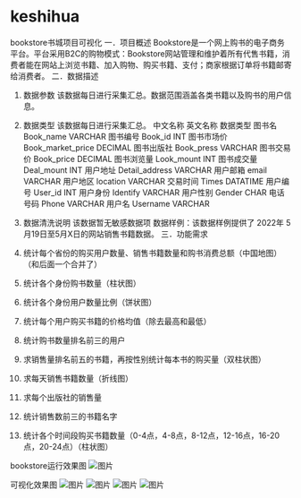 # keshihua
bookstore书城项目可视化
一．项目概述
Bookstore是一个网上购书的电子商务平台。平台采用B2C的购物模式：Bookstore网站管理和维护着所有代售书籍，消费者能在网站上浏览书籍、加入购物、购买书籍、支付；商家根据订单将书籍邮寄给消费者。
二．数据描述
1.	数据参数
该数据每日进行采集汇总。数据范围涵盖各类书籍以及购书的用户信息。
2.	数据类型
该数据每日进行采集汇总。
	中文名称	英文名称	数据类型
	图书名	Book_name	VARCHAR
	图书编号	Book_id	INT
	图书市场价	Book_market_price	DECIMAL
	图书出版社	Book_press	VARCHAR
	图书交易价	Book_price	DECIMAL
	图书浏览量	Look_mount	INT
	图书成交量	Deal_mount	INT
	用户地址	Detail_address	VARCHAR
	用户邮箱	email	VARCHAR
	用户地区	location	VARCHAR
	交易时间	Times	DATATIME
	用户编号	User_id	INT
	用户身份	Identify	VARCHAR	
	用户性别	Gender	CHAR
	电话号码	Phone	VARCHAR	
	用户名	Username	VARCHAR	

3.	数据清洗说明
该数据暂无敏感数据项
数据样例：该数据样例提供了 2022年 5月19日至5月X日的网站销售书籍数据。
三．功能需求
1.	统计每个省份的购买用户数量、销售书籍数量和购书消费总额（中国地图）（和后面一个合并了）
2.	统计各个身份购书数量（柱状图）
3.	统计各个身份用户数量比例（饼状图）
4.	统计每个用户购买书籍的价格均值（除去最高和最低）
5.	统计购书数量排名前三的用户
6.	求销售量排名前五的书籍，再按性别统计每本书的购买量（双柱状图）
7.	求每天销售书籍数量（折线图）
8.	求每个出版社的销售量
9.	统计销售数前三的书籍名字
10.	统计各个时间段购买书籍数量（0-4点，4-8点，8-12点，12-16点，16-20点，20-24点）（柱状图）

bookstore运行效果图
![图片](https://user-images.githubusercontent.com/89886362/174523428-b53bb308-593f-43ab-9d71-264116cff9cb.png)


可视化效果图
![图片](https://user-images.githubusercontent.com/89886362/174523255-f85e6c6b-9ac6-456d-8ac6-ee53902ce1e0.png)
![图片](https://user-images.githubusercontent.com/89886362/174523292-619f6b18-aaa9-47bd-a90e-31ec93cb2f35.png)
![图片](https://user-images.githubusercontent.com/89886362/174523302-a7a590a8-a252-49b3-a37b-7abef056381e.png)
![图片](https://user-images.githubusercontent.com/89886362/174523312-d4c55858-ef48-438e-9c1e-086595ececc2.png)
